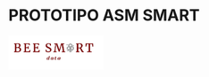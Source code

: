 # PROTOTIPO ASM SMART

[<img align="left" src="/src/components/Logo/logo.png" alt="español" width="170"/>](https://nextret.net/)
